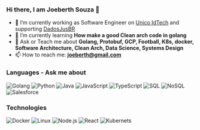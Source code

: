 ### Hi there, I am Joeberth Souza 👋

- 🔭 I’m currently working as Software Engineer on [Unico IdTech](https://www.unico.io/) and supporting [DadosJusBR](https://dadosjusbr.org/)
- 🌱 I’m currently learning **How make a good Clean arch code in golang**
- 💬 Ask or Teach me about **Golang, Protobuf, GCP, Football, K8s, docker, Software Architecture, Clean Arch, Data Science, Systems Design**
- 📫 How to reach me: **joeberth@gmail.com**



### Languages - Ask me about

![Golang](https://img.shields.io/badge/-Golang-000?&logo=Go)
![Python](https://img.shields.io/badge/-Python-000?&logo=Python)
![Java](https://img.shields.io/badge/-Java-000?&logo=Java&logoColor=007396)
![JavaScript](https://img.shields.io/badge/-JavaScript-000?&logo=JavaScript)
![TypeScript](https://img.shields.io/badge/-TypeScript-000?&logo=TypeScript)
![SQL](https://img.shields.io/badge/-SQL-000?&logo=MySQL)
![NoSQL](https://img.shields.io/badge/-NoSQL-000?&logo=MongoDB)
![Salesforce](https://img.shields.io/badge/-Salesforce-000?&logo=Salesforce)

### Technologies

![Docker](https://img.shields.io/badge/-Docker-000?&logo=Docker)
![Linux](https://img.shields.io/badge/-Linux-000?&logo=Linux)
![Node.js](https://img.shields.io/badge/-Node.js-000?&logo=node.js)
![React](https://img.shields.io/badge/-React-000?&logo=React)
![Kubernets](https://img.shields.io/badge/-K8s-000?&logo=K8s)


